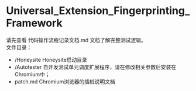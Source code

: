 # Universal_Extension_Fingerprinting_Framework
请先查看 代码操作流程记录文档.md 文档了解完整测试逻辑。<br/>
文件目录：
+ /Honeysite Honeysite启动目录
+ /Autotester 自开发测试单元调度扩展程序，请在修改相关参数后安装在Chromium中；
+ patch.md Chromium浏览器的插桩说明文档

